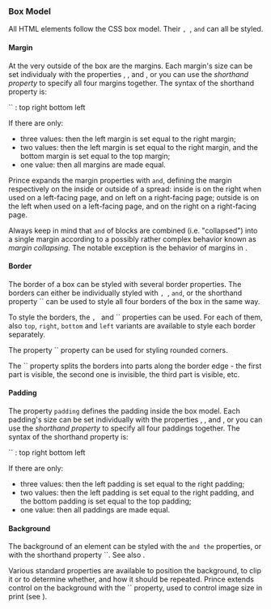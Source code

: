 ### Box Model

All HTML elements follow the CSS box model. Their ``, ``, `` and `` can all be styled.

#### Margin

At the very outside of the box are the margins. Each margin's size can be set individualy with the properties , , and , or you can use the *shorthand property* to specify all four margins together. The syntax of the shorthand property is:

``
    : top right bottom left

If there are only:

-   three values: then the left margin is set equal to the right margin;
-   two values: then the left margin is set equal to the right margin, and the bottom margin is set equal to the top margin;
-   one value: then all margins are made equal.

Prince expands the margin properties with `` and ``, defining the margin respectively on the inside or outside of a spread: inside is on the right when used on a left-facing page, and on left on a right-facing page; outside is on the left when used on a left-facing page, and on the right on a right-facing page.

Always keep in mind that `` and `` of blocks are combined (i.e. "collapsed") into a single margin according to a possibly rather complex behavior known as *margin collapsing*. The notable exception is the behavior of margins in .

#### Border

The border of a box can be styled with several border properties. The borders can either be individually styled with ``, ``, `` and ``, or the shorthand property `` can be used to style all four borders of the box in the same way.

To style the borders, the ``, `` and `` properties can be used. For each of them, also `top`, `right`, `bottom` and `left` variants are available to style each border separately.

The property `` property can be used for styling rounded corners.

The `` property splits the borders into parts along the border edge - the first part is visible, the second one is invisible, the third part is visible, etc.

#### Padding

The property `padding` defines the padding inside the box model. Each padding's size can be set individually with the properties , , and , or you can use the *shorthand property* to specify all four paddings together. The syntax of the shorthand property is:

``
    : top right bottom left

If there are only:

-   three values: then the left padding is set equal to the right padding;
-   two values: then the left padding is set equal to the right padding, and the bottom padding is set equal to the top padding;
-   one value: then all paddings are made equal.

#### Background

The background of an element can be styled with the `` and the `` properties, or with the shorthand property ``. See also .

Various standard properties are available to position the background, to clip it or to determine whether, and how it should be repeated. Prince extends control on the background with the `` property, used to control image size in print (see ).
